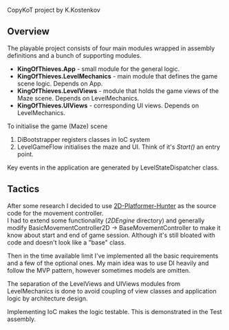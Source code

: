 CopyKoT project by K.Kostenkov

## Overview
The playable project consists of four main modules wrapped in assembly definitions and a bunch of supporting modules.

- __KingOfThieves.App__ - small module for the general logic.  
- __KingOfThieves.LevelMechanics__ - main module that defines the game scene logic. Depends on App.  
- __KingOfThieves.LevelViews__ - module that holds the game views of the Maze scene. Depends on LevelMechanics.  
- __KingOfThieves.UIViews__ - corresponding UI views. Depends on LevelMechanics.  

To initialise the game (Maze) scene 
1. DiBootstrapper registers classes in IoC system
2. LevelGameFlow initialises the maze and UI. Think of it's _Start()_ an entry point. 

Key events in the application are generated by LevelStateDispatcher class.


## Tactics
After some research I decided to use [2D-Platformer-Hunter](https://github.com/ta-david-yu/2D-Platformer-Hunter) as the source code for the movement controller.  
I had to extend some functionality (_2DEngine_ directory) and generally modify BasicMovementController2D -> BaseMovementController to make it know about start and end of game session. Although it's still bloated with code and doesn't look like a "base" class.

Then in the time available limit I've implemented all the basic requirements and a few of the optional ones.
My main idea was to use DI heavily and follow the MVP pattern, however sometimes models are omitten.

The separation of the LevelViews and UIViews modules from LevelMechanics is done to avoid coupling of view classes and application logic by architecture design.

Implementing IoC makes the logic testable. This is demonstrated in the Test assembly.

